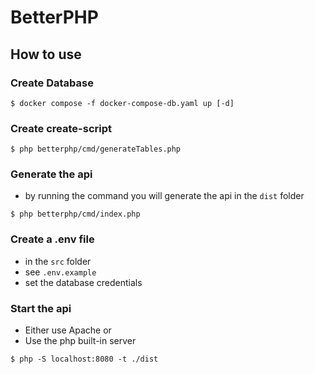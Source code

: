 # BetterPHP

## How to use
### Create Database
````shell
$ docker compose -f docker-compose-db.yaml up [-d]
````

### Create create-script
````shell
$ php betterphp/cmd/generateTables.php 
````

### Generate the api
- by running the command you will generate the api in the `dist` folder
````shell
$ php betterphp/cmd/index.php 
````

### Create a .env file
- in the `src` folder
- see `.env.example`
- set the database credentials

### Start the api
- Either use Apache or
- Use the php built-in server
````shell
$ php -S localhost:8080 -t ./dist
````

